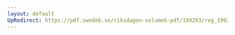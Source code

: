 ```yaml
---
layout: default
UpRedirect: https://pdf.swedeb.se/riksdagen-volumeG-pdf/199293/reg_199293/reg_199293_0610.pdf
---
```


